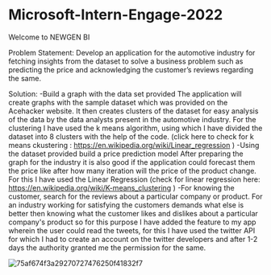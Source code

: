 # Microsoft-Intern-Engage-2022

Welcome to NEWGEN BI

Problem Statement: Develop an application for the automotive industry for fetching insights from the dataset to solve a business problem such as predicting the price and acknowledging  the customer’s reviews regarding the same.

Solution: 
-Build a graph with the data set provided
    The application will create graphs with the sample dataset which was provided on the Acehacker website. It then creates clusters of the dataset for easy analysis of     the data by the data analysts present in the automotive industry. For the clustering I have used the k means algorithm, using which I have divided the dataset into 8     clusters with the help of the code. (click here to check for k means ckustering : https://en.wikipedia.org/wiki/Linear_regression )
-Using the dataset provided build a price prediction model
    After preparing the graph for the industry it is also good if the application could forecast them the price like after how many iteration will the price of the           product change. For this I have used the Linear Regression (check for linear regression here:  https://en.wikipedia.org/wiki/K-means_clustering ) 
-For knowing the customer, search for the reviews about a particular company or product.
    For an industry working for satisfying the customers demands what else is better then knowing what the customer likes and dislikes about a particular company's           product so for this purpose I have added the feature to my app wherein the user could read the tweets, for this I have used the twitter API for which I had to create     an account on the twitter developers and after 1-2 days the authority granted me the permission for the same.

 
![75af674f3a29270727476250f41832f7](https://user-images.githubusercontent.com/81346561/170850871-037ad3d5-30ed-42c1-a02e-478ea54174fa.jpg)
